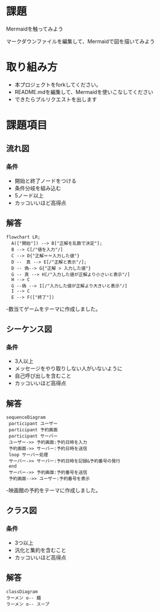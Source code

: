 # 課題
Mermaidを触ってみよう

マークダウンファイルを編集して、Mermaidで図を描いてみよう

# 取り組み方
* 本プロジェクトをforkしてください。
* README.mdを編集して、Mermaidを使いこなしてください
* できたらプルリクエストを出します

# 課題項目
## 流れ図
### 条件
- 開始と終了ノードをつける
- 条件分岐を組み込む
- 5ノード以上
- カッコいいほど高得点

## 解答
```mermaid
flowchart LR;
  A(["開始"]) --> B["正解を乱数で決定"];
  B --> C[/"値を入力"/]
  C --> D{"正解＝＝入力した値"}
  D --　真 --> E[/"正解と表示"/];
  D -- 偽--> G{"正解 > 入力した値"}
  G -- 真 --> H[/"入力した値が正解より小さいと表示"/]
  H --> C
  G --偽 --> I[/"入力した値が正解より大きいと表示"/]
  I --> C
  E --> F(["終了"])
```
-数当てゲームをテーマに作成しました。

## シーケンス図
### 条件
- 3人以上
- メッセージをやり取りしない人がいないように
- 自己呼び出しを含むこと
- カッコいいほど高得点

## 解答
```mermaid
sequenceDiagram
 participant ユーザー
 participant 予約画面
 participant サーバー
 ユーザー->> 予約画面:予約日時を入力
 予約画面->> サーバー:予約日時を送信
 loop サーバー処理
 サーバー->> サーバー:予約日時を記録&予約番号の発行
 end
 サーバー->> 予約画面:予約番号を送信
 予約画面-->> ユーザー:予約番号を表示
```
-映画館の予約をテーマに作成しました。

## クラス図

### 条件
- 3つ以上
- 汎化と集約を含むこと
- カッコいいほど高得点

## 解答
```mermaid
classDiagram
ラーメン o-- 麺
ラーメン o-- スープ

```
